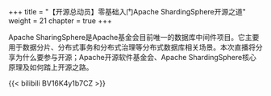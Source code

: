 +++
title = "【开源总动员】零基础入门Apache ShardingSphere开源之道"
weight = 21
chapter = true
+++

Apache SharingSphere是Apache基金会目前唯一的数据库中间件项目。它主要用于数据分片、分布式事务和分布式治理等分布式数据库相关场景。本次直播将分享为什么要参与开源；Apache开源软件基金会、Apache ShardingSphere核心原理及如何踏上开源之路。

{{< bilibili BV16K4y1b7CZ >}}